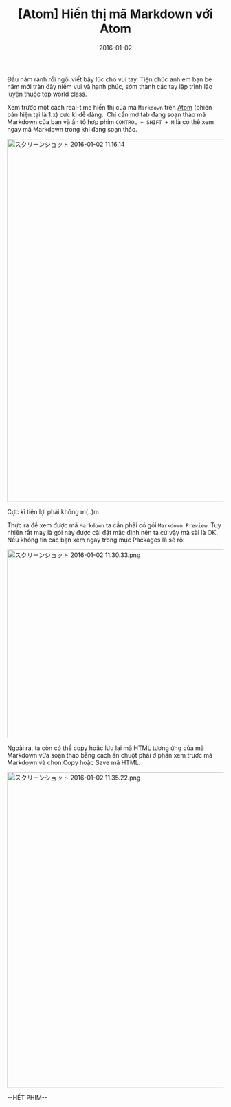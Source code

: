 ﻿---
title: "[Atom] Hiển thị mã Markdown với Atom"
slug: atom-markdown-preview
date: 2016-01-02
categories:
- Lập Trình
- Editor
tags:
- Editor
- Atom
keywords:
- Editor
- Atom
- Markdown Preview
autoThumbnailImage: true
thumbnailImagePosition: left
thumbnailImage: //res.cloudinary.com/dominhhai/image/upload/editor/atom.png
metaAlignment: center
---
Đầu năm rảnh rỗi ngồi viết bậy lúc cho vui tay. Tiện chúc anh em bạn bè năm mới tràn đầy niềm vui và hạnh phúc, sớm thành các tay lập trình lão luyện thuộc top world class.

Xem trước một cách real-time hiển thị của mã <code>Markdown</code> trên <a href="https://atom.io/">Atom</a> (phiên bản hiện tại là 1.x) cực kì dễ dàng.  Chỉ cần mở tab đang soạn thảo mã Markdown của bạn và ấn tổ hợp phím <code>CONTROL + SHIFT + M</code> là có thể xem ngay mã Markdown trong khi đang soạn thảo.

<img class="alignnone size-full wp-image-288" src="https://dofeet.files.wordpress.com/2016/01/e382b9e382afe383aae383bce383b3e382b7e383a7e38383e38388-2016-01-02-11-16-14.png" alt="スクリーンショット 2016-01-02 11.16.14" width="1435" height="843" />

Cực kì tiện lợi phải không m(..)m

Thực ra để xem được mã <code>Markdown</code> ta cần phải có gói <code>Markdown Preview</code>. Tuy nhiên rất may là gói này được cài đặt mặc định nên ta cứ vậy mà sài là OK. Nếu không tin các bạn xem ngay trong mục Packages là sẽ rõ:

<img class="alignnone size-full wp-image-301" src="https://dofeet.files.wordpress.com/2016/01/e382b9e382afe383aae383bce383b3e382b7e383a7e38383e38388-2016-01-02-11-30-33.png" alt="スクリーンショット 2016-01-02 11.30.33.png" width="1434" height="438" />

Ngoài ra, ta còn có thể copy hoặc lưu lại mã HTML tương ứng của mã Markdown vừa soạn thảo bằng cách ấn chuột phải ở phần xem trước mã Markdown và chọn Copy hoặc Save mã HTML.

<img class="alignnone size-full wp-image-311" src="https://dofeet.files.wordpress.com/2016/01/e382b9e382afe383aae383bce383b3e382b7e383a7e38383e38388-2016-01-02-11-35-221.png" alt="スクリーンショット 2016-01-02 11.35.22.png" width="1440" height="733" />

--HẾT PHIM--
